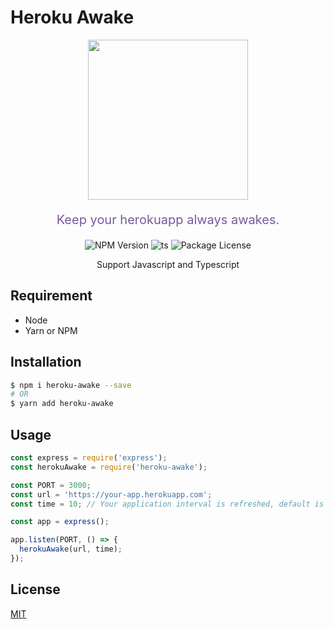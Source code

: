 # Heroku Awake
<p align="center">
  <img src="https://res.cloudinary.com/dumfvnj9f/image/upload/v1604343810/heroku-awake/dyno_weedab.png" width="256px" />
  <p align="center" style="font-size: 20px; color: #79589F">
    Keep your herokuapp always awakes.
  </p>
  <p align="center">
    <img src="https://camo.githubusercontent.com/c031efcc66c1bfc646f4369604955b26f3e1dbcb/68747470733a2f2f696d672e736869656c64732e696f2f6e706d2f762f657870726573732e737667" alt="NPM Version" data-canonical-src="https://img.shields.io/npm/v/express.svg" style="max-width:100%;">
    <img src="https://camo.githubusercontent.com/832d01092b0e822178475741271b049a2e27df13/68747470733a2f2f62616467656e2e6e65742f62616467652f2d2f547970655363726970742f626c75653f69636f6e3d74797065736372697074266c6162656c" alt="ts" data-canonical-src="https://badgen.net/badge/-/TypeScript/blue?icon=typescript&amp;label" style="max-width:100%;">
    <img src="https://camo.githubusercontent.com/195f84d670ceb5a1d47c755d24a991da4b902440/68747470733a2f2f696d672e736869656c64732e696f2f6e706d2f6c2f406e6573746a732f636f72652e737667" alt="Package License" data-canonical-src="https://img.shields.io/npm/l/@nestjs/core.svg" style="max-width:100%;">
  </p>
  <p align="center" style="font-size: 14px;">
    Support Javascript and Typescript
  </p>
</p>

## Requirement
* Node
* Yarn or NPM

## Installation

```bash
$ npm i heroku-awake --save
# OR
$ yarn add heroku-awake
```

## Usage

```javascript
const express = require('express');
const herokuAwake = require('heroku-awake');

const PORT = 3000;
const url = 'https://your-app.herokuapp.com';
const time = 10; // Your application interval is refreshed, default is 25 mins

const app = express();

app.listen(PORT, () => {
  herokuAwake(url, time);
});
```

## License
[MIT](https://choosealicense.com/licenses/mit/)
